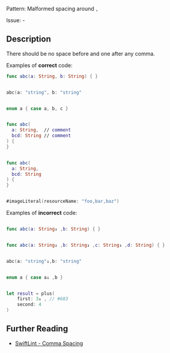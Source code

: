 Pattern: Malformed spacing around `,`

Issue: -

## Description

There should be no space before and one after any comma.

Examples of **correct** code:
```swift
func abc(a: String, b: String) { }


abc(a: "string", b: "string"


enum a { case a, b, c }


func abc(
  a: String,  // comment
  bcd: String // comment
) {
}


func abc(
  a: String,
  bcd: String
) {
}


#imageLiteral(resourceName: "foo,bar,baz")

```
Examples of **incorrect** code:
```swift

func abc(a: String↓ ,b: String) { }


func abc(a: String↓ ,b: String↓ ,c: String↓ ,d: String) { }


abc(a: "string"↓,b: "string"


enum a { case a↓ ,b }


let result = plus(
    first: 3↓ , // #683
    second: 4
)

```

## Further Reading

* [SwiftLint - Comma Spacing](https://github.com/realm/SwiftLint/blob/master/Rules.md#comma-spacing)